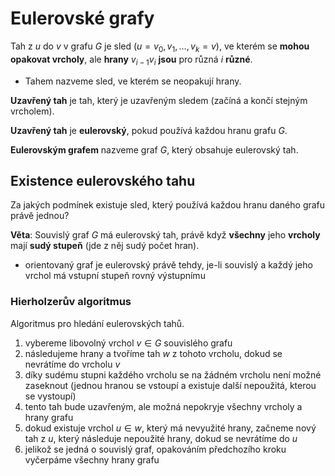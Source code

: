 # Eulerovské grafy

Tah z $u$ do $v$ v grafu $G$ je sled $(u = v_{0}, v_{1}, \dots, v_{k} = v)$, ve kterém se **mohou opakovat vrcholy**, ale **hrany** $v_{i-1}v_i$ **jsou** pro různá $i$ **různé**.
- Tahem nazveme sled, ve kterém se neopakují hrany.

**Uzavřený tah** je tah, který je uzavřeným sledem (začíná a končí stejným vrcholem).

**Uzavřený tah** je **eulerovský**, pokud používá každou hranu grafu $G$.

**Eulerovským grafem** nazveme graf $G$, který obsahuje eulerovský tah.

## Existence eulerovského tahu

Za jakých podmínek existuje sled, který používá každou hranu daného grafu právě jednou?

**Věta**: Souvislý graf $G$ má eulerovský tah, právě když **všechny** jeho **vrcholy** mají **sudý stupeň** (jde z něj sudý počet hran).

- orientovaný graf je eulerovský právě tehdy, je-li souvislý a každý jeho vrchol má vstupní stupeň rovný výstupnímu

### Hierholzerův algoritmus

Algoritmus pro hledání eulerovských tahů.

1) vybereme libovolný vrchol $v \in G$ souvislého grafu
2) následujeme hrany a tvoříme tah $w$ z tohoto vrcholu, dokud se nevrátíme do vrcholu $v$
3) díky sudému stupni každého vrcholu se na žádném vrcholu není možné zaseknout (jednou hranou se vstoupí a existuje další nepoužitá, kterou se vystoupí)
4) tento tah bude uzavřeným, ale možná nepokryje všechny vrcholy a hrany grafu
5) dokud existuje vrchol $u \in w$, který má nevyužité hrany, začneme nový tah z $u$, který následuje nepoužité hrany, dokud se nevrátíme do $u$
6) jelikož se jedná o souvislý graf, opakováním předchozího kroku vyčerpáme všechny hrany grafu